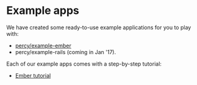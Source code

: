 # Example apps

We have created some ready-to-use example applications for you to play with:

- [<i class="fa fa-github" aria-hidden="true"></i> percy/example-ember](https://github.com/percy/example-ember)
- percy/example-rails (coming in Jan '17).

Each of our example apps comes with a step-by-step tutorial:

- [Ember tutorial](/docs/tutorials/ember)
